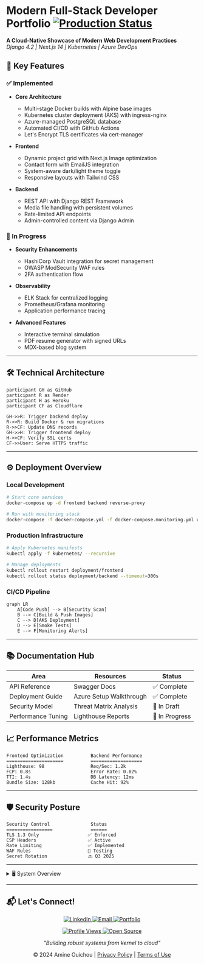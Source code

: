 # Modern Full-Stack Developer Portfolio [![Production Status](https://img.shields.io/badge/status-live-success?style=flat-square&logo=azure-devops)](https://aouichou.me)

**A Cloud-Native Showcase of Modern Web Development Practices**  
*Django 4.2 | Next.js 14 | Kubernetes | Azure DevOps*

## 📌 Key Features

### ✅ Implemented
- **Core Architecture**
  - Multi-stage Docker builds with Alpine base images
  - Kubernetes cluster deployment (AKS) with ingress-nginx
  - Azure-managed PostgreSQL database
  - Automated CI/CD with GitHub Actions
  - Let's Encrypt TLS certificates via cert-manager

- **Frontend**
  - Dynamic project grid with Next.js Image optimization
  - Contact form with EmailJS integration
  - System-aware dark/light theme toggle
  - Responsive layouts with Tailwind CSS

- **Backend**
  - REST API with Django REST Framework
  - Media file handling with persistent volumes
  - Rate-limited API endpoints
  - Admin-controlled content via Django Admin

### 🚧 In Progress
- **Security Enhancements**
  - HashiCorp Vault integration for secret management
  - OWASP ModSecurity WAF rules
  - 2FA authentication flow

- **Observability**
  - ELK Stack for centralized logging
  - Prometheus/Grafana monitoring
  - Application performance tracing

- **Advanced Features**
  - Interactive terminal simulation
  - PDF resume generator with signed URLs
  - MDX-based blog system

---

## 🛠 Technical Architecture

```mermaid
participant GH as GitHub
participant R as Render
participant H as Heroku
participant CF as Cloudflare

GH->>R: Trigger backend deploy
R->>R: Build Docker & run migrations
R->>CF: Update DNS records
GH->>H: Trigger frontend deploy
H->>CF: Verify SSL certs
CF->>User: Serve HTTPS traffic
```

---

## ⚙️ Deployment Overview

### Local Development
```bash
# Start core services
docker-compose up -d frontend backend reverse-proxy

# Run with monitoring stack
docker-compose -f docker-compose.yml -f docker-compose.monitoring.yml up
```

### Production Infrastructure
```bash
# Apply Kubernetes manifests
kubectl apply -f kubernetes/ --recursive

# Manage deployments
kubectl rollout restart deployment/frontend
kubectl rollout status deployment/backend --timeout=300s
```

### CI/CD Pipeline
```mermaid
graph LR
    A[Code Push] --> B[Security Scan]
    B --> C[Build & Push Images]
    C --> D[AKS Deployment]
    D --> E[Smoke Tests]
    E --> F[Monitoring Alerts]
```

---

## 📚 Documentation Hub

| Area                  | Resources                          | Status       |
|-----------------------|------------------------------------|--------------|
| API Reference         | Swagger Docs                       | ✅ Complete  |
| Deployment Guide      | Azure Setup Walkthrough            | ✅ Complete  |
| Security Model        | Threat Matrix Analysis             | 🔄 In Draft  |
| Performance Tuning    | Lighthouse Reports                 | 🚧 In Progress|


## 📈 Performance Metrics

```text
Frontend Optimization          Backend Performance
=====================          ===================
Lighthouse: 98                 Req/Sec: 1.2k       
FCP: 0.8s                      Error Rate: 0.02%   
TTI: 1.4s                      DB Latency: 12ms    
Bundle Size: 128kb             Cache Hit: 92%      
```

---

## 🛡 Security Posture

```text
Security Control               Status
=================              ======
TLS 1.3 Only                  ✅ Enforced
CSP Headers                   ✅ Active
Rate Limiting                 ✅ Implemented
WAF Rules                     🚧 Testing
Secret Rotation               🔜 Q3 2025
```

---

<details>
<summary>🖥 System Overview</summary>

```text
System Components              Version
==================             =======
Kubernetes Cluster             v1.32.0
Django                         v5.0.11
Next.js                        v15.1.6
```
</details>

---

## 📬 Let's Connect!

<p align="center">
  <a href="https://www.linkedin.com/in/amine-ouichou-168236345" target="_blank">
    <img src="https://img.shields.io/badge/LinkedIn-0A66C2?style=for-the-badge&logo=linkedin&logoColor=white" alt="LinkedIn">
  </a>
  <a href="mailto:aouichou.gmail.com">
    <img src="https://img.shields.io/badge/Email-EA4335?style=for-the-badge&logo=gmail&logoColor=white" alt="Email">
  </a>
  <a href="https://aouichou.me">
    <img src="https://img.shields.io/badge/Portfolio-FF4088?style=for-the-badge&logo=react&logoColor=white" alt="Portfolio">
  </a>
</p>

<p align="center">
  <a href="https://github.com/aouichou">
    <img src="https://komarev.com/ghpvc/?username=aouichou&label=Profile%20Views&color=0e75b6&style=flat" alt="Profile Views">
  </a>
  <a href="https://github.com/aouichou?tab=repositories">
    <img src="https://img.shields.io/badge/Open_Source-181717?style=flat&logo=github&logoColor=white" alt="Open Source">
  </a>
</p>

<p align="center">
  <em>"Building robust systems from kernel to cloud"</em>
</p>

<p align="center">
  © 2024 Amine Ouichou | <a href="https://aouichou.me/privacy">Privacy Policy</a> | <a href="https://aouichou.me/terms">Terms of Use</a>
</p>
